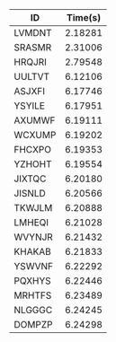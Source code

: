 |ID|Time(s)|
|-|-|
|LVMDNT|2.18281|
|SRASMR|2.31006|
|HRQJRI|2.79548|
|UULTVT|6.12106|
|ASJXFI|6.17746|
|YSYILE|6.17951|
|AXUMWF|6.19111|
|WCXUMP|6.19202|
|FHCXPO|6.19353|
|YZHOHT|6.19554|
|JIXTQC|6.20180|
|JISNLD|6.20566|
|TKWJLM|6.20888|
|LMHEQI|6.21028|
|WVYNJR|6.21432|
|KHAKAB|6.21833|
|YSWVNF|6.22292|
|PQXHYS|6.22446|
|MRHTFS|6.23489|
|NLGGGC|6.24245|
|DOMPZP|6.24298|
